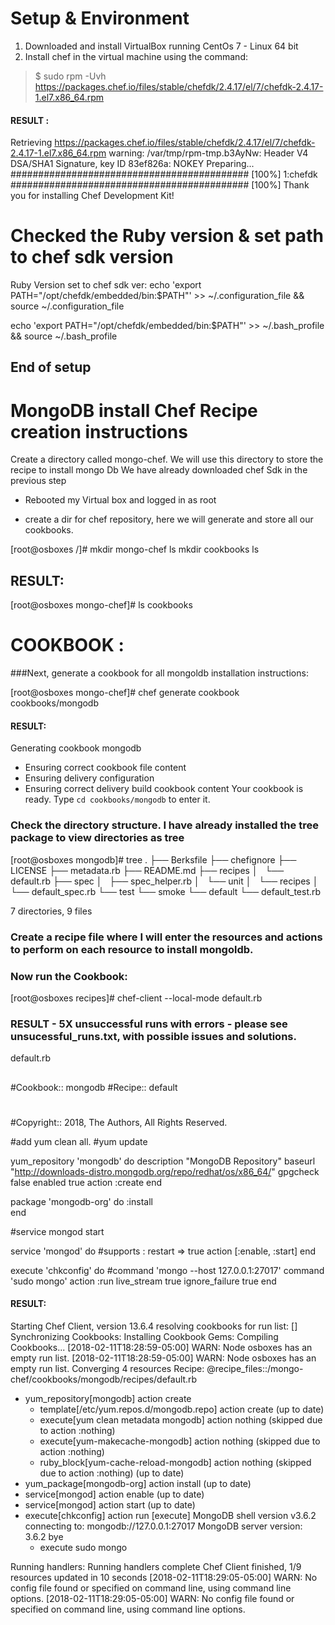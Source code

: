 #  Setup & Environment 


1) Downloaded and install VirtualBox running CentOs 7 - Linux 64 bit
2) Install chef in the virtual machine using the command: 
> $ sudo rpm -Uvh https://packages.chef.io/files/stable/chefdk/2.4.17/el/7/chefdk-2.4.17-1.el7.x86_64.rpm

#### RESULT :
Retrieving https://packages.chef.io/files/stable/chefdk/2.4.17/el/7/chefdk-2.4.17-1.el7.x86_64.rpm
warning: /var/tmp/rpm-tmp.b3AyNw: Header V4 DSA/SHA1 Signature, key ID 83ef826a: NOKEY
Preparing...                ########################################### [100%]
   1:chefdk                 ########################################### [100%]
Thank you for installing Chef Development Kit!


# Checked the Ruby version & set path to chef sdk version ############
Ruby Version set to chef sdk ver:
echo 'export PATH="/opt/chefdk/embedded/bin:$PATH"' >> ~/.configuration_file && source ~/.configuration_file

 echo 'export PATH="/opt/chefdk/embedded/bin:$PATH"' >> ~/.bash_profile && source ~/.bash_profile


## End of setup

# MongoDB install Chef Recipe creation instructions 

Create a directory called mongo-chef.  We will use this directory to store the recipe to install mongo Db
We have already downloaded chef Sdk in the previous step 

- Rebooted my Virtual box and logged in as root

 - create a dir for chef repository, here we will generate and store all our cookbooks.

[root@osboxes /]# mkdir mongo-chef
ls
mkdir cookbooks
ls

 ## RESULT:
[root@osboxes mongo-chef]# ls
cookbooks

# COOKBOOK :
###Next, generate a cookbook for all mongoldb installation instructions:

[root@osboxes mongo-chef]# chef generate cookbook cookbooks/mongodb

#### RESULT:

Generating cookbook mongodb
- Ensuring correct cookbook file content
- Ensuring delivery configuration
- Ensuring correct delivery build cookbook content
Your cookbook is ready. Type `cd cookbooks/mongodb` to enter it.

### Check the directory structure. I have already installed the tree package to view directories as tree 

[root@osboxes mongodb]# tree
.
├── Berksfile
├── chefignore
├── LICENSE
├── metadata.rb
├── README.md
├── recipes
│   └── default.rb
├── spec
│   ├── spec_helper.rb
│   └── unit
│       └── recipes
│           └── default_spec.rb
└── test
    └── smoke
        └── default
            └── default_test.rb

7 directories, 9 files

### Create a recipe file where I will enter the resources and actions to perform on each resource to install mongoldb. 

### Now run the Cookbook:
[root@osboxes recipes]# chef-client --local-mode default.rb 

### RESULT - 5X unsuccessful runs with errors - please see unsucessful_runs.txt, with possible issues and solutions.

default.rb
##
#Cookbook:: mongodb
#Recipe:: default
#
#Copyright:: 2018, The Authors, All Rights Reserved.

#add yum clean all.
#yum update 


yum_repository 'mongodb' do
	description "MongoDB Repository"
	baseurl "http://downloads-distro.mongodb.org/repo/redhat/os/x86_64/"
	gpgcheck false
	enabled true
	action :create
end

package 'mongodb-org' do
	:install  
end


#service mongod start

service 'mongod' do
	#supports : restart  => true
	action [:enable, :start]
end	


execute 'chkconfig' do
	#command 'mongo --host 127.0.0.1:27017'
	command 'sudo mongo' 
	action :run
	live_stream true
ignore_failure true
end

#### RESULT:

Starting Chef Client, version 13.6.4
resolving cookbooks for run list: []
Synchronizing Cookbooks:
Installing Cookbook Gems:
Compiling Cookbooks...
[2018-02-11T18:28:59-05:00] WARN: Node osboxes has an empty run list.
[2018-02-11T18:28:59-05:00] WARN: Node osboxes has an empty run list.
Converging 4 resources
Recipe: @recipe_files::/mongo-chef/cookbooks/mongodb/recipes/default.rb
  * yum_repository[mongodb] action create
    * template[/etc/yum.repos.d/mongodb.repo] action create (up to date)
    * execute[yum clean metadata mongodb] action nothing (skipped due to action :nothing)
    * execute[yum-makecache-mongodb] action nothing (skipped due to action :nothing)
    * ruby_block[yum-cache-reload-mongodb] action nothing (skipped due to action :nothing)
     (up to date)
  * yum_package[mongodb-org] action install (up to date)
  * service[mongod] action enable (up to date)
  * service[mongod] action start (up to date)
  * execute[chkconfig] action run
    [execute] MongoDB shell version v3.6.2
              connecting to: mongodb://127.0.0.1:27017
              MongoDB server version: 3.6.2
              bye
    - execute sudo mongo

Running handlers:
Running handlers complete
Chef Client finished, 1/9 resources updated in 10 seconds
[2018-02-11T18:29:05-05:00] WARN: No config file found or specified on command line, using command line options.
[2018-02-11T18:29:05-05:00] WARN: No config file found or specified on command line, using command line options.






